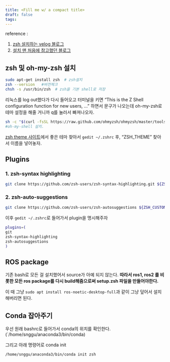 ```yaml
---
title: <Fill me w/ a compact title>
draft: false
tags:
---
```

 
reference : 
1. [zsh 설치하는 velog 블로그](https://velog.io/@cosmos42/Ubuntu%EC%97%90-zsh-oh-my-zsh-%EC%84%A4%EC%B9%98%ED%95%98%EA%B8%B0)
2. [설치 맨 처음에 참고했던 블로그](https://velog.io/@hsk2454/%EB%A6%AC%EB%88%85%EC%8A%A4%EC%97%90-zshell-%EC%84%A4%EC%B9%98-%EB%B0%8F-oh-my-zsh%EB%A1%9C-%ED%85%8C%EB%A7%88-%EC%84%A4%EC%A0%95%ED%95%98%EA%B8%B0)


## zsh 및 oh-my-zsh 설치
``` sh
sudo apt-get install zsh  # zsh설치
zsh --version   #버전체크
chsh -s /usr/bin/zsh  # zsh을 기본 shell로 저장

```

리눅스를 log out했다가 다시 들어오고 터미널을 키면 
“This is the Z Shell configuration function for new users, …” 하면서 문구가 나오는데 oh-my-zsh로 테마 설정을 해줄 거니까 q를 눌러서 빠져나오자.

```sh
sh -c "$(curl -fsSL https://raw.github.com/ohmyzsh/ohmyzsh/master/tools/install.sh)"
#oh-my-shell 설치.
```

[zsh theme 사이트](https://github.com/ohmyzsh/ohmyzsh/wiki/Themes)에서 좋은 테마 찾아서 
`gedit ~/.zshrc` 후, “ZSH_THEME” 찾아서 이름을 넣어놓자.

## Plugins
### 1. zsh-syntax highlighting
```sh
git clone https://github.com/zsh-users/zsh-syntax-highlighting.git ${ZSH_CUSTOM:-~/.oh-my-zsh/custom}/plugins/zsh-syntax-highlighting
```

### 2. zsh-auto-suggestions
```sh
git clone https://github.com/zsh-users/zsh-autosuggestions ${ZSH_CUSTOM:-~/.oh-my-zsh/custom}/plugins/zsh-autosuggestions
```

이후 `gedit ~/.zshrc`로 들어가서 plugin을 명시해주자
```sh
plugins=(
git
zsh-syntax-highlighting
zsh-autosuggestions
)
```

## ROS package
기존 bash로 모든 걸 설치했어서 source가 아예 되지 않는다. 
**따라서 ros1, ros2 를 비롯한 모든 ros package를 다시 build해줌으로써 setup.zsh 파일을 만들어야한다.**

이 때 그냥 `sudo apt install ros-noetic-desktop-full`과 같이 그냥 덮어서 설치해버리면 된다.


## Conda 잡아주기
우선 원래 bashrc로 들어가서 conda의 위치를 확인한다. (`/home/snggu/anaconda3/bin/conda)

그리고 아래 명령어로 conda init
```sh
/home/snggu/anaconda3/bin/conda init zsh
```



